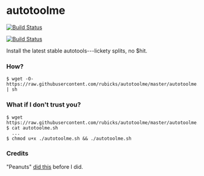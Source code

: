 # autotoolme

[![Build Status](https://travis-ci.org/rubicks/autotoolme.svg?branch=master)](https://travis-ci.org/rubicks/autotoolme)

[![Build Status](https://drone.io/github.com/rubicks/autotoolme/status.png)](https://drone.io/github.com/rubicks/autotoolme/latest)

Install the latest stable autotools---lickety splits, no $hit.

### How?

    $ wget -O- https://raw.githubusercontent.com/rubicks/autotoolme/master/autotoolme.sh | sh

### What if I don't trust you?

    $ wget https://raw.githubusercontent.com/rubicks/autotoolme/master/autotoolme.sh
    $ cat autotoolme.sh
      ...
    $ chmod u+x ./autotoolme.sh && ./autotoolme.sh

### Credits
"Peanuts" [did this](http://munchpress.com/installing-autoconf-automake-libtool-on-mac-osx-mountain-lion/) before I did.
